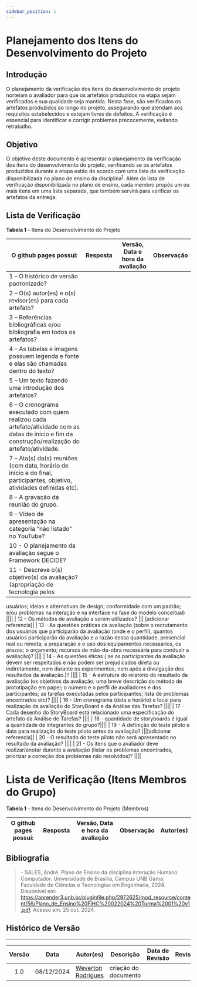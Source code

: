 ```yaml
---
sidebar_position: 1
---
```


# Planejamento dos Itens do Desenvolvimento do Projeto

## Introdução

O planejamento da verificação  dos itens do desenvolvimento do projeto norteiam o avaliador para que os artefatos produzidos na etapa sejam verificados e sua qualidade seja mantida. Nesta fase, são verificados os artefatos produzidos ao longo do projeto, assegurando que atendam aos requisitos estabelecidos e estejam livres de defeitos. A verificação é essencial para identificar e corrigir problemas precocemente, evitando retrabalho.

## Objetivo

O objetivo deste documento é apresentar o planejamento da verificação dos itens do desenvolvimento do projeto, verificando se os artefatos produzidos durante a etapa estão de acordo com uma lista de verificação disponibilizada no plano de ensino da disciplina<sup>[1](../etapa01/planejamento.md#referências-bibliográficas)</sup>. Além da lista de verificação disponibilizada no plano de ensino, cada membro propôs um ou mais itens em uma lista separada, que também servirá para verificar os artefatos da entrega.

## Lista de Verificação

<p style={{ textAlign: 'center', fontSize: '18px' }}><b>Tabela 1</b> - Itens do Desenvolvimento do Projeto</p>

| O github pages possui: | Resposta  | Versão, Data e hora da avaliação  | Observação |
|---|---|---|---|
| 1 – O histórico de versão padronizado?  |  |||
| 2 – O(s) autor(es) e o(s) revisor(es) para cada artefato?  ||||
| 3 – Referências bibliográficas e/ou bibliografia em todos os artefatos?    ||||
| 4 – As tabelas e imagens possuem legenda e fonte e elas são chamadas dentro do texto? ||||
| 5 – Um texto fazendo uma introdução dos artefatos? ||||
| 6 – O cronograma executado com quem realizou cada artefato/atividade com as datas de início e fim da construção/realização do artefato/atividade. ||||
| 7 – Ata(s) da(s) reuniões (com data, horário de início e do final, participantes, objetivo, atividades definidas etc). ||||
| 8 – A gravação da reunião do grupo. ||||
| 9 – Vídeo de apresentação na categoria “não listado” no YouTube?  ||||
| 10 - O planejamento da avaliação segue o Framework DECIDE? ||||
| 11 - Descreve o(s) objetivo(s) da avaliação? (apropriação de tecnologia pelos
usuários; ideias e alternativas de design; conformidade com um padrão; e/ou
problemas na interação e na interface na fase do modelo conceitual) ||||
| 12 - Os métodos de avaliação a serem utilizados? ||| [adicionar referencia]|
| 13 - As questões práticas da avaliação (sobre o recrutamento dos usuários que
participarão da avaliação (onde e o perfil), quantos usuários participarão da
avaliação e a razão dessa quantidade, presencial real ou remota; a preparação
e o uso dos equipamentos necessários, os prazos; o orçamento; recursos de
mão-de-obra necessária para conduzir a avaliação)? ||||
| 14 - As questões éticas ( se os participantes da avaliação devem ser respeitados
e não podem ser prejudicados direta ou indiretamente, nem durante os
experimentos, nem após a divulgação dos resultados da avaliação.)? ||||
| 15 - A estrutura do relatório do resultado da avaliação (os objetivos da avaliação;
uma breve descrição do método de prototipação em papel; o número e o perfil
de avaliadores e dos participantes; as tarefas executadas pelos participantes;
lista de problemas encontrados etc)? ||||
| 16 - Um cronograma (data e horário) e local para realização da avaliação do
StoryBoard e da Análise das Tarefas? ||||
| 17 - Cada desenho do StoryBoard está relacionado uma especificação do
artefato da Análise de Tarefas? ||||
| 18 - quantidade de storyboards é igual a quantidade de integrantes do grupo?||||
| 19 - A definição do teste piloto e data para realização do teste piloto antes da
avaliação? |||[adicionar referencia]|
| 20 - O resultado do teste piloto não será apresentado no resultado da
avaliação? ||||
| 21 - Os itens que o avaliador deve realizar/anotar durante a avaliação (listar os
problemas encontrados, priorizar a correção dos problemas não resolvidos)? ||||

# Lista de Verificação (Itens Membros do Grupo)

<p style={{ textAlign: 'center', fontSize: '18px' }}><b>Tabela 1</b> - Itens do Desenvolvimento do Projeto (Membros)</p>

| O github pages possui: | Resposta  | Versão, Data e hora da avaliação | Observação | Autor(es) |                               
|--- |---|---|---|---|    



## Bibliografia

> \- SALES, André. Plano de Ensino da disciplina Interação Humano Computador. Universidade de Brasília, Campus UNB Gama: Faculdade de Ciências e Tecnologias em Engenharia, 2024. Disponível em: https://aprender3.unb.br/pluginfile.php/2972625/mod_resource/content/56/Plano_de_Ensino%20FIHC%20022024%20Turma%2001%20v1.pdf. Acesso em: 25 out. 2024.

## Histórico de Versão
---
| Versão | Data | Autor(es) | Descrição | Data de Revisão | Revisor(es) |
|:---:|:---:|---|---|:---:|---|
| 1.0 | 08/12/2024 | [Weverton Rodrigues](https://github.com/vevetin) | criação do documento |||